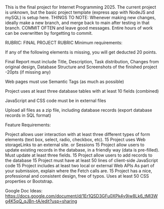 This is the final project for Internet Programming 2025. The current project is unknown, but the basic project template (express app with NodeJS and mySQL) is setup here. 
THINGS TO NOTE:
Whenever making new changes, ideally make a new branch, and merge back to main after testing in that branch. 
COMMIT OFTEN and leave good messages. Entire hours of work can be overwritten by forgetting to commit.

RUBRIC:
FINAL PROJECT RUBRIC
Minimum requirements:

If any of the following elements is missing, you will get deducted 20 points.

Final Report must include Title, Description, Task distribution, Changes from original design, Database Structure and Screenshots of the finished project	
-20pts
(if
missing any)

Web pages must use Semantic Tags (as much as possible)

Project uses at least three database tables with at least 10 fields (combined)

JavaScript and CSS code must be in external files

Upload all files as a zip file, including database records (export database records in SQL format)

 

Feature Requirements:

Project allows user interaction with at least three different types of form elements (text box, select, radio, checkbox, etc). 
15
Project uses Web storageLinks to an external site. or Sessions	15
Project allow users to update existing records in the database, in a friendly way (data is pre-filled).
Must update at least three fields.	15
Project allow users to add records to the database	15
Project must have at least 50 lines of client-side JavaScript code	15
Project includes at least two local or external Web APIs
As part of your submission, explain where the Fetch calls are.	15
Project has a nice, professional and consistent design, free of typos. Uses at least 50 CSS properties or Bootstrap.

Google Doc Ideas: https://docs.google.com/document/d/1Er1QSD3GFu0XPk4y9iw8Lk6_tMl3Wg4K5qQ_qJBn-tA/edit?usp=sharing
